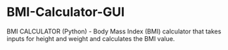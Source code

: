 # BMI-Calculator-GUI
BMI CALCULATOR (Python) - Body Mass Index (BMI) calculator that takes inputs for height and weight and calculates the BMI value.
